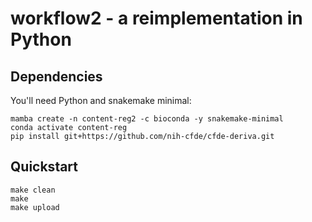 # workflow2 - a reimplementation in Python

## Dependencies

You'll need Python and snakemake minimal:

```
mamba create -n content-reg2 -c bioconda -y snakemake-minimal
conda activate content-reg
pip install git+https://github.com/nih-cfde/cfde-deriva.git
```

## Quickstart


```
make clean
make
make upload
```
